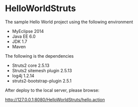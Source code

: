 # HelloWorldStruts

The sample Hello World project using the following environment
- MyEclipse 2014
- Java EE 6.0
- JDK 1.7
- Maven

The following is the dependencies
- Struts2 core 2.5.13
- Struts2 sitemesh plugin 2.5.13
- log4j 1.2.14
- struts2-bootstrap-plugin 2.5.1

After deploy to the local server, please browse:

http://127.0.0.1:8080/HelloWorldStruts/hello.action
